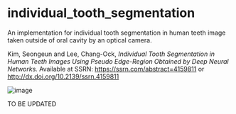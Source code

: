 # individual_tooth_segmentation
An implementation for individual tooth segmentation in human teeth image taken outside of oral cavity by an optical camera.

Kim, Seongeun and Lee, Chang-Ock, *Individual Tooth Segmentation in Human Teeth Images Using Pseudo Edge-Region Obtained by Deep Neural Networks.*
Available at SSRN: https://ssrn.com/abstract=4159811 or http://dx.doi.org/10.2139/ssrn.4159811

![image](https://user-images.githubusercontent.com/47289460/197815721-a3fd0be3-a616-46e6-8175-c6eea88018d0.png)

TO BE UPDATED
